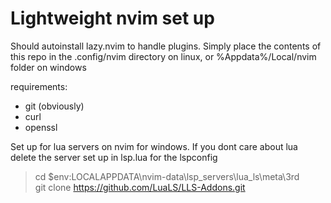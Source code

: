 # Lightweight nvim set up

Should autoinstall lazy.nvim to handle plugins. Simply place the contents of this repo in the .config/nvim directory on linux, or %Appdata%/Local/nvim folder on windows

requirements:
- git (obviously)
- curl
- openssl

Set up for lua servers on nvim for windows. If you dont care about lua delete the server set up in lsp.lua for the lspconfig
> cd $env:LOCALAPPDATA\nvim-data\lsp_servers\lua_ls\meta\3rd<br>
> git clone https://github.com/LuaLS/LLS-Addons.git

